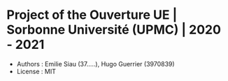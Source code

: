 # Project of the Ouverture UE | Sorbonne Université (UPMC) | 2020 - 2021

* Authors : Emilie Siau (37.....), Hugo Guerrier (3970839)
* License : MIT